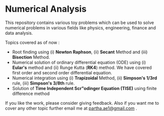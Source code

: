 # Numerical Analysis


This repository contains various toy problems which can be used to solve numerical problems in various fields like physics, engineering, finance and data analysis.

Topics covered as of now :
- Root finding using (i) **Newton Raphson**, (ii) **Secant** Method and (iii) **Bisection** Method.
- Numerical solution of ordinary differential equation (ODE) using (i) **Eular's** method and (ii) Runge Kutta (**RK4**) method. We have covered first order and second order differential equation.
- Numerical integration using (i) **Trapizoidal** Method, (ii) **Simpson's $1/3$rd** rule, (iii) **Simpson's $3/8$th** rule.
- Solution of **Time Independent Scr\"odinger Equation (TISE)** using finite difference method 


If you like the work, please consider giving feedback. Also if you want me to cover any other topic further email me at partha.ae1@gmail.com .
